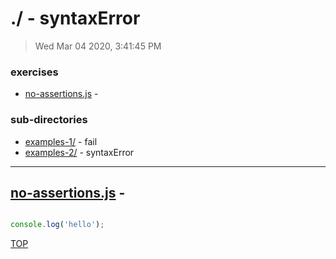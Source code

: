 # ./ - syntaxError

> Wed Mar 04 2020, 3:41:45 PM

### exercises

* [no-assertions.js](#no-assertionsjs---) - 

### sub-directories

* [examples-1/](./examples-1/REVIEW.md) - fail
* [examples-2/](./examples-2/REVIEW.md) - syntaxError


---

## [no-assertions.js](./no-assertions.js) - 

```txt
```

```js
console.log('hello');

```

[TOP](#readme)

